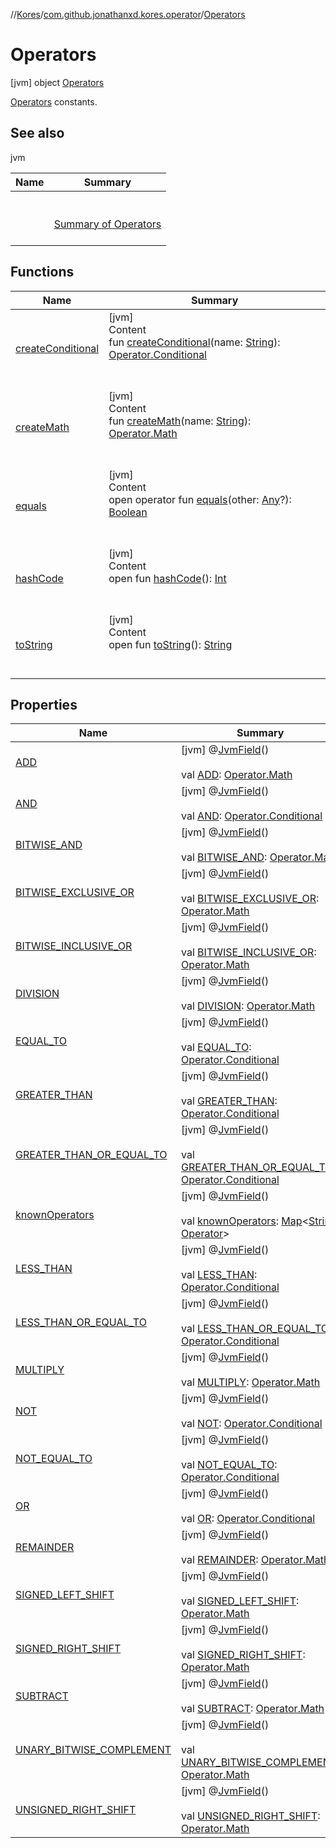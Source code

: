 //[Kores](../../index.md)/[com.github.jonathanxd.kores.operator](../index.md)/[Operators](index.md)



# Operators  
 [jvm] object [Operators](index.md)

[Operators](../-operator/index.md) constants.

   


## See also  
  
jvm  
  
|  Name|  Summary| 
|---|---|
| <a name="com.github.jonathanxd.kores.operator/Operators///PointingToDeclaration/"></a>| <a name="com.github.jonathanxd.kores.operator/Operators///PointingToDeclaration/"></a><br><br>[Summary of Operators](https://docs.oracle.com/javase/tutorial/java/nutsandbolts/opsummary.html)<br><br>
  


## Functions  
  
|  Name|  Summary| 
|---|---|
| <a name="com.github.jonathanxd.kores.operator/Operators/createConditional/#kotlin.String/PointingToDeclaration/"></a>[createConditional](create-conditional.md)| <a name="com.github.jonathanxd.kores.operator/Operators/createConditional/#kotlin.String/PointingToDeclaration/"></a>[jvm]  <br>Content  <br>fun [createConditional](create-conditional.md)(name: [String](https://kotlinlang.org/api/latest/jvm/stdlib/kotlin/-string/index.html)): [Operator.Conditional](../-operator/-conditional/index.md)  <br><br><br>
| <a name="com.github.jonathanxd.kores.operator/Operators/createMath/#kotlin.String/PointingToDeclaration/"></a>[createMath](create-math.md)| <a name="com.github.jonathanxd.kores.operator/Operators/createMath/#kotlin.String/PointingToDeclaration/"></a>[jvm]  <br>Content  <br>fun [createMath](create-math.md)(name: [String](https://kotlinlang.org/api/latest/jvm/stdlib/kotlin/-string/index.html)): [Operator.Math](../-operator/-math/index.md)  <br><br><br>
| <a name="kotlin/Any/equals/#kotlin.Any?/PointingToDeclaration/"></a>[equals](../../com.github.jonathanxd.kores.util/-simple-resolver/index.md#%5Bkotlin%2FAny%2Fequals%2F%23kotlin.Any%3F%2FPointingToDeclaration%2F%5D%2FFunctions%2F-427383591)| <a name="kotlin/Any/equals/#kotlin.Any?/PointingToDeclaration/"></a>[jvm]  <br>Content  <br>open operator fun [equals](../../com.github.jonathanxd.kores.util/-simple-resolver/index.md#%5Bkotlin%2FAny%2Fequals%2F%23kotlin.Any%3F%2FPointingToDeclaration%2F%5D%2FFunctions%2F-427383591)(other: [Any](https://kotlinlang.org/api/latest/jvm/stdlib/kotlin/-any/index.html)?): [Boolean](https://kotlinlang.org/api/latest/jvm/stdlib/kotlin/-boolean/index.html)  <br><br><br>
| <a name="kotlin/Any/hashCode/#/PointingToDeclaration/"></a>[hashCode](../../com.github.jonathanxd.kores.util/-simple-resolver/index.md#%5Bkotlin%2FAny%2FhashCode%2F%23%2FPointingToDeclaration%2F%5D%2FFunctions%2F-427383591)| <a name="kotlin/Any/hashCode/#/PointingToDeclaration/"></a>[jvm]  <br>Content  <br>open fun [hashCode](../../com.github.jonathanxd.kores.util/-simple-resolver/index.md#%5Bkotlin%2FAny%2FhashCode%2F%23%2FPointingToDeclaration%2F%5D%2FFunctions%2F-427383591)(): [Int](https://kotlinlang.org/api/latest/jvm/stdlib/kotlin/-int/index.html)  <br><br><br>
| <a name="kotlin/Any/toString/#/PointingToDeclaration/"></a>[toString](../../com.github.jonathanxd.kores.util/-simple-resolver/index.md#%5Bkotlin%2FAny%2FtoString%2F%23%2FPointingToDeclaration%2F%5D%2FFunctions%2F-427383591)| <a name="kotlin/Any/toString/#/PointingToDeclaration/"></a>[jvm]  <br>Content  <br>open fun [toString](../../com.github.jonathanxd.kores.util/-simple-resolver/index.md#%5Bkotlin%2FAny%2FtoString%2F%23%2FPointingToDeclaration%2F%5D%2FFunctions%2F-427383591)(): [String](https://kotlinlang.org/api/latest/jvm/stdlib/kotlin/-string/index.html)  <br><br><br>


## Properties  
  
|  Name|  Summary| 
|---|---|
| <a name="com.github.jonathanxd.kores.operator/Operators/ADD/#/PointingToDeclaration/"></a>[ADD](-a-d-d.md)| <a name="com.github.jonathanxd.kores.operator/Operators/ADD/#/PointingToDeclaration/"></a> [jvm] @[JvmField](https://kotlinlang.org/api/latest/jvm/stdlib/kotlin.jvm/-jvm-field/index.html)()  <br>  <br>val [ADD](-a-d-d.md): [Operator.Math](../-operator/-math/index.md)   <br>
| <a name="com.github.jonathanxd.kores.operator/Operators/AND/#/PointingToDeclaration/"></a>[AND](-a-n-d.md)| <a name="com.github.jonathanxd.kores.operator/Operators/AND/#/PointingToDeclaration/"></a> [jvm] @[JvmField](https://kotlinlang.org/api/latest/jvm/stdlib/kotlin.jvm/-jvm-field/index.html)()  <br>  <br>val [AND](-a-n-d.md): [Operator.Conditional](../-operator/-conditional/index.md)   <br>
| <a name="com.github.jonathanxd.kores.operator/Operators/BITWISE_AND/#/PointingToDeclaration/"></a>[BITWISE_AND](-b-i-t-w-i-s-e_-a-n-d.md)| <a name="com.github.jonathanxd.kores.operator/Operators/BITWISE_AND/#/PointingToDeclaration/"></a> [jvm] @[JvmField](https://kotlinlang.org/api/latest/jvm/stdlib/kotlin.jvm/-jvm-field/index.html)()  <br>  <br>val [BITWISE_AND](-b-i-t-w-i-s-e_-a-n-d.md): [Operator.Math](../-operator/-math/index.md)   <br>
| <a name="com.github.jonathanxd.kores.operator/Operators/BITWISE_EXCLUSIVE_OR/#/PointingToDeclaration/"></a>[BITWISE_EXCLUSIVE_OR](-b-i-t-w-i-s-e_-e-x-c-l-u-s-i-v-e_-o-r.md)| <a name="com.github.jonathanxd.kores.operator/Operators/BITWISE_EXCLUSIVE_OR/#/PointingToDeclaration/"></a> [jvm] @[JvmField](https://kotlinlang.org/api/latest/jvm/stdlib/kotlin.jvm/-jvm-field/index.html)()  <br>  <br>val [BITWISE_EXCLUSIVE_OR](-b-i-t-w-i-s-e_-e-x-c-l-u-s-i-v-e_-o-r.md): [Operator.Math](../-operator/-math/index.md)   <br>
| <a name="com.github.jonathanxd.kores.operator/Operators/BITWISE_INCLUSIVE_OR/#/PointingToDeclaration/"></a>[BITWISE_INCLUSIVE_OR](-b-i-t-w-i-s-e_-i-n-c-l-u-s-i-v-e_-o-r.md)| <a name="com.github.jonathanxd.kores.operator/Operators/BITWISE_INCLUSIVE_OR/#/PointingToDeclaration/"></a> [jvm] @[JvmField](https://kotlinlang.org/api/latest/jvm/stdlib/kotlin.jvm/-jvm-field/index.html)()  <br>  <br>val [BITWISE_INCLUSIVE_OR](-b-i-t-w-i-s-e_-i-n-c-l-u-s-i-v-e_-o-r.md): [Operator.Math](../-operator/-math/index.md)   <br>
| <a name="com.github.jonathanxd.kores.operator/Operators/DIVISION/#/PointingToDeclaration/"></a>[DIVISION](-d-i-v-i-s-i-o-n.md)| <a name="com.github.jonathanxd.kores.operator/Operators/DIVISION/#/PointingToDeclaration/"></a> [jvm] @[JvmField](https://kotlinlang.org/api/latest/jvm/stdlib/kotlin.jvm/-jvm-field/index.html)()  <br>  <br>val [DIVISION](-d-i-v-i-s-i-o-n.md): [Operator.Math](../-operator/-math/index.md)   <br>
| <a name="com.github.jonathanxd.kores.operator/Operators/EQUAL_TO/#/PointingToDeclaration/"></a>[EQUAL_TO](-e-q-u-a-l_-t-o.md)| <a name="com.github.jonathanxd.kores.operator/Operators/EQUAL_TO/#/PointingToDeclaration/"></a> [jvm] @[JvmField](https://kotlinlang.org/api/latest/jvm/stdlib/kotlin.jvm/-jvm-field/index.html)()  <br>  <br>val [EQUAL_TO](-e-q-u-a-l_-t-o.md): [Operator.Conditional](../-operator/-conditional/index.md)   <br>
| <a name="com.github.jonathanxd.kores.operator/Operators/GREATER_THAN/#/PointingToDeclaration/"></a>[GREATER_THAN](-g-r-e-a-t-e-r_-t-h-a-n.md)| <a name="com.github.jonathanxd.kores.operator/Operators/GREATER_THAN/#/PointingToDeclaration/"></a> [jvm] @[JvmField](https://kotlinlang.org/api/latest/jvm/stdlib/kotlin.jvm/-jvm-field/index.html)()  <br>  <br>val [GREATER_THAN](-g-r-e-a-t-e-r_-t-h-a-n.md): [Operator.Conditional](../-operator/-conditional/index.md)   <br>
| <a name="com.github.jonathanxd.kores.operator/Operators/GREATER_THAN_OR_EQUAL_TO/#/PointingToDeclaration/"></a>[GREATER_THAN_OR_EQUAL_TO](-g-r-e-a-t-e-r_-t-h-a-n_-o-r_-e-q-u-a-l_-t-o.md)| <a name="com.github.jonathanxd.kores.operator/Operators/GREATER_THAN_OR_EQUAL_TO/#/PointingToDeclaration/"></a> [jvm] @[JvmField](https://kotlinlang.org/api/latest/jvm/stdlib/kotlin.jvm/-jvm-field/index.html)()  <br>  <br>val [GREATER_THAN_OR_EQUAL_TO](-g-r-e-a-t-e-r_-t-h-a-n_-o-r_-e-q-u-a-l_-t-o.md): [Operator.Conditional](../-operator/-conditional/index.md)   <br>
| <a name="com.github.jonathanxd.kores.operator/Operators/knownOperators/#/PointingToDeclaration/"></a>[knownOperators](known-operators.md)| <a name="com.github.jonathanxd.kores.operator/Operators/knownOperators/#/PointingToDeclaration/"></a> [jvm] @[JvmField](https://kotlinlang.org/api/latest/jvm/stdlib/kotlin.jvm/-jvm-field/index.html)()  <br>  <br>val [knownOperators](known-operators.md): [Map](https://kotlinlang.org/api/latest/jvm/stdlib/kotlin.collections/-map/index.html)<[String](https://kotlinlang.org/api/latest/jvm/stdlib/kotlin/-string/index.html), [Operator](../-operator/index.md)>   <br>
| <a name="com.github.jonathanxd.kores.operator/Operators/LESS_THAN/#/PointingToDeclaration/"></a>[LESS_THAN](-l-e-s-s_-t-h-a-n.md)| <a name="com.github.jonathanxd.kores.operator/Operators/LESS_THAN/#/PointingToDeclaration/"></a> [jvm] @[JvmField](https://kotlinlang.org/api/latest/jvm/stdlib/kotlin.jvm/-jvm-field/index.html)()  <br>  <br>val [LESS_THAN](-l-e-s-s_-t-h-a-n.md): [Operator.Conditional](../-operator/-conditional/index.md)   <br>
| <a name="com.github.jonathanxd.kores.operator/Operators/LESS_THAN_OR_EQUAL_TO/#/PointingToDeclaration/"></a>[LESS_THAN_OR_EQUAL_TO](-l-e-s-s_-t-h-a-n_-o-r_-e-q-u-a-l_-t-o.md)| <a name="com.github.jonathanxd.kores.operator/Operators/LESS_THAN_OR_EQUAL_TO/#/PointingToDeclaration/"></a> [jvm] @[JvmField](https://kotlinlang.org/api/latest/jvm/stdlib/kotlin.jvm/-jvm-field/index.html)()  <br>  <br>val [LESS_THAN_OR_EQUAL_TO](-l-e-s-s_-t-h-a-n_-o-r_-e-q-u-a-l_-t-o.md): [Operator.Conditional](../-operator/-conditional/index.md)   <br>
| <a name="com.github.jonathanxd.kores.operator/Operators/MULTIPLY/#/PointingToDeclaration/"></a>[MULTIPLY](-m-u-l-t-i-p-l-y.md)| <a name="com.github.jonathanxd.kores.operator/Operators/MULTIPLY/#/PointingToDeclaration/"></a> [jvm] @[JvmField](https://kotlinlang.org/api/latest/jvm/stdlib/kotlin.jvm/-jvm-field/index.html)()  <br>  <br>val [MULTIPLY](-m-u-l-t-i-p-l-y.md): [Operator.Math](../-operator/-math/index.md)   <br>
| <a name="com.github.jonathanxd.kores.operator/Operators/NOT/#/PointingToDeclaration/"></a>[NOT](-n-o-t.md)| <a name="com.github.jonathanxd.kores.operator/Operators/NOT/#/PointingToDeclaration/"></a> [jvm] @[JvmField](https://kotlinlang.org/api/latest/jvm/stdlib/kotlin.jvm/-jvm-field/index.html)()  <br>  <br>val [NOT](-n-o-t.md): [Operator.Conditional](../-operator/-conditional/index.md)   <br>
| <a name="com.github.jonathanxd.kores.operator/Operators/NOT_EQUAL_TO/#/PointingToDeclaration/"></a>[NOT_EQUAL_TO](-n-o-t_-e-q-u-a-l_-t-o.md)| <a name="com.github.jonathanxd.kores.operator/Operators/NOT_EQUAL_TO/#/PointingToDeclaration/"></a> [jvm] @[JvmField](https://kotlinlang.org/api/latest/jvm/stdlib/kotlin.jvm/-jvm-field/index.html)()  <br>  <br>val [NOT_EQUAL_TO](-n-o-t_-e-q-u-a-l_-t-o.md): [Operator.Conditional](../-operator/-conditional/index.md)   <br>
| <a name="com.github.jonathanxd.kores.operator/Operators/OR/#/PointingToDeclaration/"></a>[OR](-o-r.md)| <a name="com.github.jonathanxd.kores.operator/Operators/OR/#/PointingToDeclaration/"></a> [jvm] @[JvmField](https://kotlinlang.org/api/latest/jvm/stdlib/kotlin.jvm/-jvm-field/index.html)()  <br>  <br>val [OR](-o-r.md): [Operator.Conditional](../-operator/-conditional/index.md)   <br>
| <a name="com.github.jonathanxd.kores.operator/Operators/REMAINDER/#/PointingToDeclaration/"></a>[REMAINDER](-r-e-m-a-i-n-d-e-r.md)| <a name="com.github.jonathanxd.kores.operator/Operators/REMAINDER/#/PointingToDeclaration/"></a> [jvm] @[JvmField](https://kotlinlang.org/api/latest/jvm/stdlib/kotlin.jvm/-jvm-field/index.html)()  <br>  <br>val [REMAINDER](-r-e-m-a-i-n-d-e-r.md): [Operator.Math](../-operator/-math/index.md)   <br>
| <a name="com.github.jonathanxd.kores.operator/Operators/SIGNED_LEFT_SHIFT/#/PointingToDeclaration/"></a>[SIGNED_LEFT_SHIFT](-s-i-g-n-e-d_-l-e-f-t_-s-h-i-f-t.md)| <a name="com.github.jonathanxd.kores.operator/Operators/SIGNED_LEFT_SHIFT/#/PointingToDeclaration/"></a> [jvm] @[JvmField](https://kotlinlang.org/api/latest/jvm/stdlib/kotlin.jvm/-jvm-field/index.html)()  <br>  <br>val [SIGNED_LEFT_SHIFT](-s-i-g-n-e-d_-l-e-f-t_-s-h-i-f-t.md): [Operator.Math](../-operator/-math/index.md)   <br>
| <a name="com.github.jonathanxd.kores.operator/Operators/SIGNED_RIGHT_SHIFT/#/PointingToDeclaration/"></a>[SIGNED_RIGHT_SHIFT](-s-i-g-n-e-d_-r-i-g-h-t_-s-h-i-f-t.md)| <a name="com.github.jonathanxd.kores.operator/Operators/SIGNED_RIGHT_SHIFT/#/PointingToDeclaration/"></a> [jvm] @[JvmField](https://kotlinlang.org/api/latest/jvm/stdlib/kotlin.jvm/-jvm-field/index.html)()  <br>  <br>val [SIGNED_RIGHT_SHIFT](-s-i-g-n-e-d_-r-i-g-h-t_-s-h-i-f-t.md): [Operator.Math](../-operator/-math/index.md)   <br>
| <a name="com.github.jonathanxd.kores.operator/Operators/SUBTRACT/#/PointingToDeclaration/"></a>[SUBTRACT](-s-u-b-t-r-a-c-t.md)| <a name="com.github.jonathanxd.kores.operator/Operators/SUBTRACT/#/PointingToDeclaration/"></a> [jvm] @[JvmField](https://kotlinlang.org/api/latest/jvm/stdlib/kotlin.jvm/-jvm-field/index.html)()  <br>  <br>val [SUBTRACT](-s-u-b-t-r-a-c-t.md): [Operator.Math](../-operator/-math/index.md)   <br>
| <a name="com.github.jonathanxd.kores.operator/Operators/UNARY_BITWISE_COMPLEMENT/#/PointingToDeclaration/"></a>[UNARY_BITWISE_COMPLEMENT](-u-n-a-r-y_-b-i-t-w-i-s-e_-c-o-m-p-l-e-m-e-n-t.md)| <a name="com.github.jonathanxd.kores.operator/Operators/UNARY_BITWISE_COMPLEMENT/#/PointingToDeclaration/"></a> [jvm] @[JvmField](https://kotlinlang.org/api/latest/jvm/stdlib/kotlin.jvm/-jvm-field/index.html)()  <br>  <br>val [UNARY_BITWISE_COMPLEMENT](-u-n-a-r-y_-b-i-t-w-i-s-e_-c-o-m-p-l-e-m-e-n-t.md): [Operator.Math](../-operator/-math/index.md)   <br>
| <a name="com.github.jonathanxd.kores.operator/Operators/UNSIGNED_RIGHT_SHIFT/#/PointingToDeclaration/"></a>[UNSIGNED_RIGHT_SHIFT](-u-n-s-i-g-n-e-d_-r-i-g-h-t_-s-h-i-f-t.md)| <a name="com.github.jonathanxd.kores.operator/Operators/UNSIGNED_RIGHT_SHIFT/#/PointingToDeclaration/"></a> [jvm] @[JvmField](https://kotlinlang.org/api/latest/jvm/stdlib/kotlin.jvm/-jvm-field/index.html)()  <br>  <br>val [UNSIGNED_RIGHT_SHIFT](-u-n-s-i-g-n-e-d_-r-i-g-h-t_-s-h-i-f-t.md): [Operator.Math](../-operator/-math/index.md)   <br>

